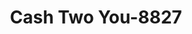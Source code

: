 ---
f_zip-code: 37748
f_state-code: TN
title: Cash Two You-8827
f_phone: 865-590-0819
f_city-only: Harriman
f_address: 242 South Roane Street Harriman
f_location-unique-id: '8827'
slug: cash-two-you-8827
updated-on: '2024-05-30T13:46:58.046Z'
created-on: '2024-05-30T13:36:59.803Z'
published-on: '2024-05-30T13:54:32.469Z'
f_city-state: cms/city/harriman-tn.md
f_company: cms/company/cash-two-you.md
f_state: cms/state/tennessee.md
layout: '[payday-loan].html'
tags: payday-loan
---